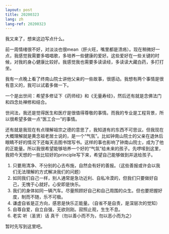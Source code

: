 ```yaml
---
layout: post
title: 20200323
lang: zh
lang-ref: 20200323
---
```

  我又来了，想来这边写点什么。

  前一周情绪很不好，对淡淡也很mean（肝火旺，嘴里都是溃疡）。现在稍微好一点，我感觉我需要多唱唱歌，多培养一些健康的爱好。这些爱好在一些关键的时候，对我的身心健康比较好。我感觉我也需要多读读经，多读读大藏白药，多打打坐。

  我有一点晚上看了终南山院士讲他父亲的一些故事，很感动。我想有两个事情是很有意义的，我可以试着多做一下。

  一个是出世间：希望多修证下《药师经》和《无量寿经》，然后还有就是念佛法门和四念处禅修和结合。

  世间法，我还是觉得医生和医疗是很值得尊敬的事情。而我的专业是工程背景，所以很希望多做一点“医工合一”的事情。

  还有就是我现在有点理解祖宗之德的意思了，我知道有的东西不可思议。但我现在大概理解就是黄念祖老居士说的，是一个“气氛”。比如钟南山院士的父亲在退休后眼睛不好的情况下还每天去图书馆写书。这样的事也影响了钟南山院士，成为了他的正能量。所以我很希望能够培养一个好的“气氛”给未来的孩子。先啰嗦到这里，我把今天想的一些比较好的principle写下来，希望自己能够做到并送给孩子。

  1. 只要用清净、不分别的心去布施，自然会有好的善报。（这些善报或许会以我们无法理解的方式解决我们的问题）
  2. 如同我们自己一样，别人通常是急功近利、自私冷漠的，但我们只要做好自己，无愧于心就好。心安即是快乐。
  3. 我们的身体如同一辆汽车。尽量照顾好自己和自己周围的众生。但也要把握好度，制而不随，乐不可极。
  4. 谦虚自省是正方向，感恩是快乐正能量。（自省不是自责，是深层次的觉知）
  5. 自尊自爱，自立自强，无欲则刚。寂照止观，生生不息。
  6. 老实 听（圣贤）话 真干（勿以善小而不为，勿以恶小而为之）


暂时先写到这里吧。


